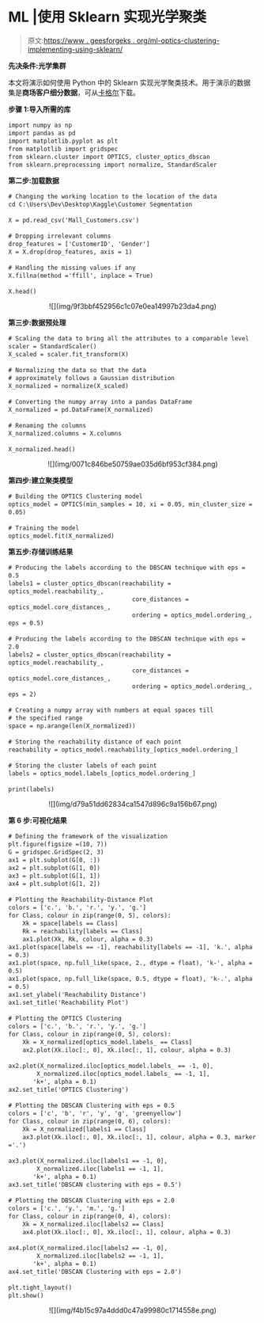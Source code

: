 # ML |使用 Sklearn 实现光学聚类

> 原文:[https://www . geesforgeks . org/ml-optics-clustering-implementing-using-sklearn/](https://www.geeksforgeeks.org/ml-optics-clustering-implementing-using-sklearn/)

**先决条件:光学集群**

本文将演示如何使用 Python 中的 Sklearn 实现光学聚类技术。用于演示的数据集是**商场客户细分数据**，可从[卡格尔](https://www.kaggle.com/vjchoudhary7/customer-segmentation-tutorial-in-python)下载。

**步骤 1:导入所需的库**

```
import numpy as np
import pandas as pd
import matplotlib.pyplot as plt
from matplotlib import gridspec
from sklearn.cluster import OPTICS, cluster_optics_dbscan
from sklearn.preprocessing import normalize, StandardScaler
```

**第二步:加载数据**

```
# Changing the working location to the location of the data
cd C:\Users\Dev\Desktop\Kaggle\Customer Segmentation

X = pd.read_csv('Mall_Customers.csv')

# Dropping irrelevant columns
drop_features = ['CustomerID', 'Gender']
X = X.drop(drop_features, axis = 1)

# Handling the missing values if any
X.fillna(method ='ffill', inplace = True)

X.head()
```

<center>![](img/9f3bbf452956c1c07e0ea14997b23da4.png)</center>

**第三步:数据预处理**

```
# Scaling the data to bring all the attributes to a comparable level
scaler = StandardScaler()
X_scaled = scaler.fit_transform(X)

# Normalizing the data so that the data
# approximately follows a Gaussian distribution
X_normalized = normalize(X_scaled)

# Converting the numpy array into a pandas DataFrame
X_normalized = pd.DataFrame(X_normalized)

# Renaming the columns
X_normalized.columns = X.columns

X_normalized.head()
```

<center>![](img/0071c846be50759ae035d6bf953cf384.png)</center>

**第四步:建立聚类模型**

```
# Building the OPTICS Clustering model
optics_model = OPTICS(min_samples = 10, xi = 0.05, min_cluster_size = 0.05)

# Training the model
optics_model.fit(X_normalized)
```

**第五步:存储训练结果**

```
# Producing the labels according to the DBSCAN technique with eps = 0.5
labels1 = cluster_optics_dbscan(reachability = optics_model.reachability_,
                                   core_distances = optics_model.core_distances_,
                                   ordering = optics_model.ordering_, eps = 0.5)

# Producing the labels according to the DBSCAN technique with eps = 2.0
labels2 = cluster_optics_dbscan(reachability = optics_model.reachability_,
                                   core_distances = optics_model.core_distances_,
                                   ordering = optics_model.ordering_, eps = 2)

# Creating a numpy array with numbers at equal spaces till
# the specified range
space = np.arange(len(X_normalized))

# Storing the reachability distance of each point
reachability = optics_model.reachability_[optics_model.ordering_]

# Storing the cluster labels of each point
labels = optics_model.labels_[optics_model.ordering_]

print(labels)
```

<center>![](img/d79a51dd62834ca1547d896c9a156b67.png)</center>

**第 6 步:可视化结果**

```
# Defining the framework of the visualization
plt.figure(figsize =(10, 7))
G = gridspec.GridSpec(2, 3)
ax1 = plt.subplot(G[0, :])
ax2 = plt.subplot(G[1, 0])
ax3 = plt.subplot(G[1, 1])
ax4 = plt.subplot(G[1, 2])

# Plotting the Reachability-Distance Plot
colors = ['c.', 'b.', 'r.', 'y.', 'g.']
for Class, colour in zip(range(0, 5), colors):
    Xk = space[labels == Class]
    Rk = reachability[labels == Class]
    ax1.plot(Xk, Rk, colour, alpha = 0.3)
ax1.plot(space[labels == -1], reachability[labels == -1], 'k.', alpha = 0.3)
ax1.plot(space, np.full_like(space, 2., dtype = float), 'k-', alpha = 0.5)
ax1.plot(space, np.full_like(space, 0.5, dtype = float), 'k-.', alpha = 0.5)
ax1.set_ylabel('Reachability Distance')
ax1.set_title('Reachability Plot')

# Plotting the OPTICS Clustering
colors = ['c.', 'b.', 'r.', 'y.', 'g.']
for Class, colour in zip(range(0, 5), colors):
    Xk = X_normalized[optics_model.labels_ == Class]
    ax2.plot(Xk.iloc[:, 0], Xk.iloc[:, 1], colour, alpha = 0.3)

ax2.plot(X_normalized.iloc[optics_model.labels_ == -1, 0],
        X_normalized.iloc[optics_model.labels_ == -1, 1],
       'k+', alpha = 0.1)
ax2.set_title('OPTICS Clustering')

# Plotting the DBSCAN Clustering with eps = 0.5
colors = ['c', 'b', 'r', 'y', 'g', 'greenyellow']
for Class, colour in zip(range(0, 6), colors):
    Xk = X_normalized[labels1 == Class]
    ax3.plot(Xk.iloc[:, 0], Xk.iloc[:, 1], colour, alpha = 0.3, marker ='.')

ax3.plot(X_normalized.iloc[labels1 == -1, 0],
        X_normalized.iloc[labels1 == -1, 1],
       'k+', alpha = 0.1)
ax3.set_title('DBSCAN clustering with eps = 0.5')

# Plotting the DBSCAN Clustering with eps = 2.0
colors = ['c.', 'y.', 'm.', 'g.']
for Class, colour in zip(range(0, 4), colors):
    Xk = X_normalized.iloc[labels2 == Class]
    ax4.plot(Xk.iloc[:, 0], Xk.iloc[:, 1], colour, alpha = 0.3)

ax4.plot(X_normalized.iloc[labels2 == -1, 0],
        X_normalized.iloc[labels2 == -1, 1],
       'k+', alpha = 0.1)
ax4.set_title('DBSCAN Clustering with eps = 2.0')

plt.tight_layout()
plt.show()
```

<center>![](img/f4b15c97a4ddd0c47a99980c1714558e.png)</center>